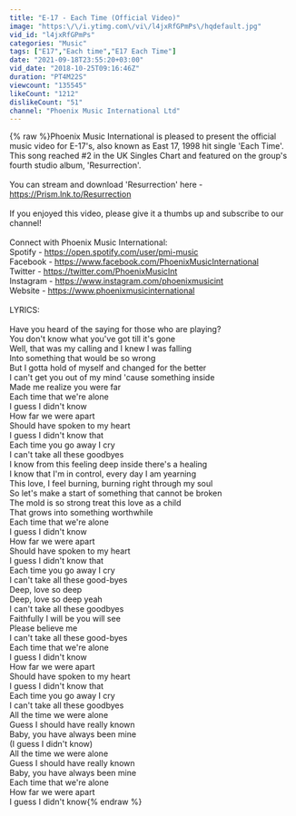 ```yaml
---
title: "E-17 - Each Time (Official Video)"
image: "https:\/\/i.ytimg.com\/vi\/l4jxRfGPmPs\/hqdefault.jpg"
vid_id: "l4jxRfGPmPs"
categories: "Music"
tags: ["E17","Each time","E17 Each Time"]
date: "2021-09-18T23:55:20+03:00"
vid_date: "2018-10-25T09:16:46Z"
duration: "PT4M22S"
viewcount: "135545"
likeCount: "1212"
dislikeCount: "51"
channel: "Phoenix Music International Ltd"
---
```

{% raw %}Phoenix Music International is pleased to present the official music video for E-17's, also known as East 17, 1998 hit single 'Each Time'. This song reached #2 in the UK Singles Chart and featured on the group's fourth studio album, 'Resurrection'. <br /><br />You can stream and download 'Resurrection' here - <a rel="nofollow" target="blank" href="https://Prism.lnk.to/Resurrection">https://Prism.lnk.to/Resurrection</a><br /><br />If you enjoyed this video, please give it a thumbs up and subscribe to our channel!<br /><br />Connect with Phoenix Music International:<br />Spotify - <a rel="nofollow" target="blank" href="https://open.spotify.com/user/pmi-music">https://open.spotify.com/user/pmi-music</a><br />Facebook - <a rel="nofollow" target="blank" href="https://www.facebook.com/PhoenixMusicInternational">https://www.facebook.com/PhoenixMusicInternational</a><br />Twitter - <a rel="nofollow" target="blank" href="https://twitter.com/PhoenixMusicInt">https://twitter.com/PhoenixMusicInt</a><br />Instagram - <a rel="nofollow" target="blank" href="https://www.instagram.com/phoenixmusicint">https://www.instagram.com/phoenixmusicint</a><br />Website - <a rel="nofollow" target="blank" href="https://www.phoenixmusicinternational">https://www.phoenixmusicinternational</a><br /><br />LYRICS:<br /><br />Have you heard of the saying for those who are playing?<br />You don't know what you've got till it's gone<br />Well, that was my calling and I knew I was falling<br />Into something that would be so wrong<br />But I gotta hold of myself and changed for the better<br />I can't get you out of my mind 'cause something inside<br />Made me realize you were far<br />Each time that we're alone<br />I guess I didn't know<br />How far we were apart<br />Should have spoken to my heart<br />I guess I didn't know that<br />Each time you go away I cry<br />I can't take all these goodbyes<br />I know from this feeling deep inside there's a healing<br />I know that I'm in control, every day I am yearning<br />This love, I feel burning, burning right through my soul<br />So let's make a start of something that cannot be broken<br />The mold is so strong treat this love as a child<br />That grows into something worthwhile<br />Each time that we're alone<br />I guess I didn't know<br />How far we were apart<br />Should have spoken to my heart<br />I guess I didn't know that<br />Each time you go away I cry<br />I can't take all these good-byes<br />Deep, love so deep<br />Deep, love so deep yeah<br />I can't take all these goodbyes<br />Faithfully I will be you will see<br />Please believe me<br />I can't take all these good-byes<br />Each time that we're alone<br />I guess I didn't know<br />How far we were apart<br />Should have spoken to my heart<br />I guess I didn't know that<br />Each time you go away I cry<br />I can't take all these goodbyes<br />All the time we were alone<br />Guess I should have really known<br />Baby, you have always been mine<br />(I guess I didn't know)<br />All the time we were alone<br />Guess I should have really known<br />Baby, you have always been mine<br />Each time that we're alone<br />How far we were apart<br />I guess I didn't know{% endraw %}

